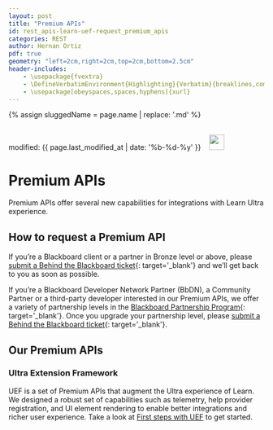 ```yaml
---
layout: post
title: "Premium APIs"
id: rest_apis-learn-uef-request_premium_apis
categories: REST
author: Hernan Ortiz
pdf: true
geometry: "left=2cm,right=2cm,top=2cm,bottom=2.5cm"
header-includes:
    - \usepackage{fvextra}
    - \DefineVerbatimEnvironment{Highlighting}{Verbatim}{breaklines,commandchars=\\\{\}}
    - \usepackage[obeyspaces,spaces,hyphens]{xurl}
---
```

{% assign sluggedName = page.name | replace: '.md' %}
<div class="download-btn-placement"><br>modified: {{ page.last_modified_at | date: '%b-%d-%y' }} &nbsp;&nbsp; 
<a href="/pdfs{{page.dir}}{{sluggedName}}.pdf" target="_blank"><img class="download-button" src="/img/download.png" height="30px"></a></div>


# Premium APIs
Premium APIs offer several new capabilities for integrations with
Learn Ultra experience.

## How to request a Premium API
If you’re a Blackboard client or a partner in Bronze level or above,
please [submit a Behind the Blackboard ticket](https://blackboard.secure.force.com/){: target='\_blank'}
and we’ll get back to you as soon as possible.

If you’re a Blackboard Developer Network Partner (BbDN), a Community
Partner or a third-party developer interested in our Premium APIs,
we offer a variety of partnership levels in the
[Blackboard Partnership Program](https://www.blackboard.com/partnerships/become-a-partner){: target='\_blank'}.
Once you upgrade your partnership level, please [submit a Behind the Blackboard ticket](https://blackboard.secure.force.com/){: target='\_blank'}.

## Our Premium APIs
### Ultra Extension Framework
UEF is a set of Premium APIs that augment the Ultra experience of
Learn. We designed a robust set of capabilities such as
telemetry, help provider registration, and UI element rendering to
enable better integrations and richer user experience.
Take a look at [First steps with UEF](https://docs.blackboard.com/learn/uef/getting-started) to get started.
